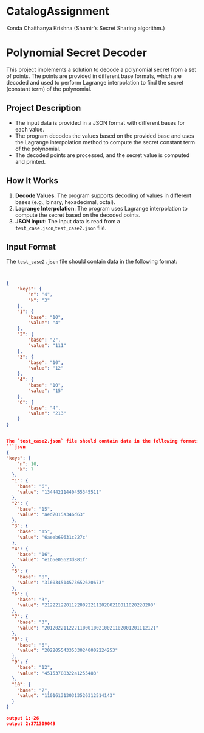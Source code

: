 # CatalogAssignment
Konda Chaithanya Krishna  (Shamir's Secret Sharing algorithm.)
# Polynomial Secret Decoder

This project implements a solution to decode a polynomial secret from a set of points. The points are provided in different base formats, which are decoded and used to perform Lagrange interpolation to find the secret (constant term) of the polynomial.

## Project Description

- The input data is provided in a JSON format with different bases for each value.
- The program decodes the values based on the provided base and uses the Lagrange interpolation method to compute the secret constant term of the polynomial.
- The decoded points are processed, and the secret value is computed and printed.

## How It Works

1. **Decode Values**: The program supports decoding of values in different bases (e.g., binary, hexadecimal, octal).
2. **Lagrange Interpolation**: The program uses Lagrange interpolation to compute the secret based on the decoded points.
3. **JSON Input**: The input data is read from a `test_case.json`,`test_case2.json` file.

## Input Format
The `test_case2.json` file should contain data in the following format:
```json


{
    "keys": {
        "n": "4",
        "k": "3"
    },
    "1": {
        "base": "10",
        "value": "4"
    },
    "2": {
        "base": "2",
        "value": "111"
    },
    "3": {
        "base": "10",
        "value": "12"
    },
    "4": {
        "base": "10",
        "value": "15"
    },
    "6": {
        "base": "4",
        "value": "213"
    }
}


The `test_case2.json` file should contain data in the following format:
```json
{
"keys": {
    "n": 10,
    "k": 7
  },
  "1": {
    "base": "6",
    "value": "13444211440455345511"
  },
  "2": {
    "base": "15",
    "value": "aed7015a346d63"
  },
  "3": {
    "base": "15",
    "value": "6aeeb69631c227c"
  },
  "4": {
    "base": "16",
    "value": "e1b5e05623d881f"
  },
  "5": {
    "base": "8",
    "value": "316034514573652620673"
  },
  "6": {
    "base": "3",
    "value": "2122212201122002221120200210011020220200"
  },
  "7": {
    "base": "3",
    "value": "20120221122211000100210021102001201112121"
  },
  "8": {
    "base": "6",
    "value": "20220554335330240002224253"
  },
  "9": {
    "base": "12",
    "value": "45153788322a1255483"
  },
  "10": {
    "base": "7",
    "value": "1101613130313526312514143"
  }
}

output 1:-26
output 2:371309049



